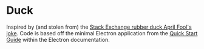 # Duck

Inspired by (and stolen from) the [Stack Exchange rubber duck April Fool's joke](https://meta.stackexchange.com/questions/308564/stack-exchange-has-been-taken-over-by-a-rubber-duck). Code is based off the minimal Electron application from the [Quick Start Guide](https://electronjs.org/docs/tutorial/quick-start) within the Electron documentation.
